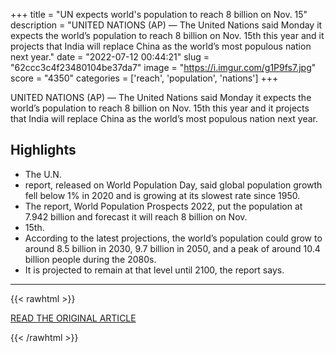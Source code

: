+++
title = "UN expects world's population to reach 8 billion on Nov. 15"
description = "UNITED NATIONS (AP) — The United Nations said Monday it expects the world’s population to reach 8 billion on Nov. 15th this year and it projects that India will replace China as the world’s most populous nation next year."
date = "2022-07-12 00:44:21"
slug = "62ccc3c4f23480104be37da7"
image = "https://i.imgur.com/g1P9fs7.jpg"
score = "4350"
categories = ['reach', 'population', 'nations']
+++

UNITED NATIONS (AP) — The United Nations said Monday it expects the world’s population to reach 8 billion on Nov. 15th this year and it projects that India will replace China as the world’s most populous nation next year.

## Highlights

- The U.N.
- report, released on World Population Day, said global population growth fell below 1% in 2020 and is growing at its slowest rate since 1950.
- The report, World Population Prospects 2022, put the population at 7.942 billion and forecast it will reach 8 billion on Nov.
- 15th.
- According to the latest projections, the world’s population could grow to around 8.5 billion in 2030, 9.7 billion in 2050, and a peak of around 10.4 billion people during the 2080s.
- It is projected to remain at that level until 2100, the report says.

---

{{< rawhtml >}}
  <p class="article-category">
    <a target="_blank" href="https://apnews.com/article/china-united-nations-antonio-guterres-00f6ef38132fe988ceb3e7e143e1f033">READ THE ORIGINAL ARTICLE</a>
  </p>
{{< /rawhtml >}}
